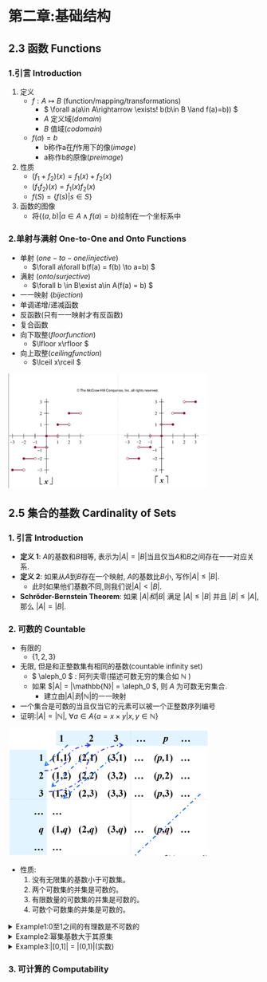 # **第二章:基础结构** 
## **2.3 函数 Functions**
### 1.引言 Introduction
1. 定义
    - $f:A \mapsto B$ (function/mapping/transformations)
        - $ \forall a(a\in A\rightarrow \exists! b(b\in B \land f(a)=b)) $
        - $A$ 定义域($domain$)
        - $B$ 值域($codomain$)
    - $f(a)= b$
        - b称作a在$f$作用下的像($image$)
        - a称作b的原像($preimage$)
2. 性质
    - $(f_1 + f_2)(x) = f_1(x)+f_2(x)$
    - $(f_1f_2)(x) = f_1(x)f_2(x)$
    - $f(S) = \{ f(s)| s\in S\}$
3. 函数的图像
    - 将$\{(a,b)|a\in A \land f(a) = b \}$绘制在一个坐标系中
### 2.单射与满射 One-to-One and Onto Functions
- 单射 ($one-to-one/injective$)
    - $\forall a\forall b(f(a) = f(b) \to a=b) $
- 满射 ($onto/surjective$)
    - $\forall b \in B\exist a\in A(f(a) = b) $
- 一一映射 ($bijection$)
- 单调递增/递减函数
- 反函数(只有一一映射才有反函数)
- 复合函数
- 向下取整($floor function$)
    - $\lfloor x\rfloor $
- 向上取整($ceiling function$)
    - $\lceil x\rceil $

 <img src="./DM_2.png" alt="DM_2" width="400" />


## **2.5 集合的基数 Cardinality of Sets**
### 1. 引言 Introduction
- **定义 1**: $A$的基数和$B$相等, 表示为$|A|=|B|$当且仅当$A$和$B$之间存在一一对应关系. 
- **定义 2**: 如果从$A$到$B$存在一个映射, $A$的基数比$B$小, 写作$|A| \leq |B|$.
    - 此时如果他们基数不同,则我们说$|A| < |B|$. 
- **Schrőder-Bernstein Theorem**: 如果 $|A| 和 |B|$ 满足  $|A| \leq |B|$ 并且 $|B| \leq |A|$, 那么 $|A| = |B|$.

### 2. 可数的 Countable 
- 有限的
    - $\{1,2,3\}$
- 无限, 但是和正整数集有相同的基数(countable infinity set)
    - $ \aleph_0 $ : 阿列夫零(描述可数无穷的集合如 $\mathbb{N}$ )
    - 如果 $|A| = |\mathbb{N}| = \aleph_0 $, 则 $A$ 为可数无穷集合. 
        - 建立由$|A| 到 |\mathbb{N}|$的一一映射
- 一个集合是可数的当且仅当它的元素可以被一个正整数序列编号
- 证明:$|A| = |\mathbb{N}|,\ \forall a\in A\{a = x\times y|x,y \in \mathbb{N}\}$

 <img src="DM_1.png" alt="DM_1" width="400"/> 

- 性质:
    1. 没有无限集的基数小于可数集。
    2. 两个可数集的并集是可数的。
    3. 有限数量的可数集的并集是可数的。
    4. 可数个可数集的并集是可数的。
<details><summary>Example1:0至1之间的有理数是不可数的 </summary>

- 记0~1之间的实数集为$A$($ A = \{ x \in (0,1) | x \in \mathbb{R} \}$)
- 证明
    1. 对0~1的所有小数进行编号 
        - $d_{ij}$ 代表第i个数的第j位小数 
        - $r_i = 0.d_{i1}d_{i2}d_{i3}...$ 
    2. 只需构造 $x = 0.x_1x_2x_3...$
        - 其中 $x_i \neq d_{ii} $
    3. 此时我们可以找到一个未被我们编号的小数,根据引言中的**D2**, 可知$ |\mathbb{N}| < |A| $
</details>
<details><summary>Example2:幂集基数大于其原集</summary>

- $|A|<|P(A)|$
- 证明
    1. 假设相等, 则可以找到一个一一映射, $x_i \mapsto f(x_i)(原集的子集) $
    2. 我们构造一个集合, 包含所有满足不在自己映射的集合中的性质的元素
    3. 然而对于这个构造出的集合, 也会有一个元素的映射结果是它(满射的性质), 考虑该元素是否存在于这个集合中
        - 存在, 则其应当满足这个集合中元素的性质, 即不在自己映射的集合中
        - 不存在, 则其满足该集合的"入集条件", 应当存在
    4. 矛盾, 故假设不成立, 则幂集和原集基数不同, 同时我们找到原集到幂集的一种映射($x_i \mapsto \{x_i\}$), 故得$|A|<|P(A)| $
</details>
<details><summary>Example3:|[0,1]| = |(0,1)|(实数)</summary>

1. $|(0,1)| \leq |[0,1]|$
    - $\because (0,1) \subseteq [0,1] \therefore |(0,1)| \leq |[0,1]|$ 
2. $|(0,1)| \geq |[0,1]|$
    - 构造一个映射$g :x \mapsto \frac{1}{2}x+\frac{1}{4} $
    - 得$|[0,1]| = |[\frac{1}{4}, \frac{3}{4}]| \leq |(0,1)|$

</details>

### 3. 可计算的 Computability






